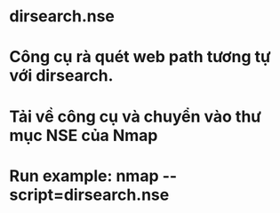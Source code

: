 # dirsearch.nse

# Công cụ rà quét web path tương tự với dirsearch.
# Tải về công cụ và chuyển vào thư mục NSE của Nmap
# Run example: nmap --script=dirsearch.nse
